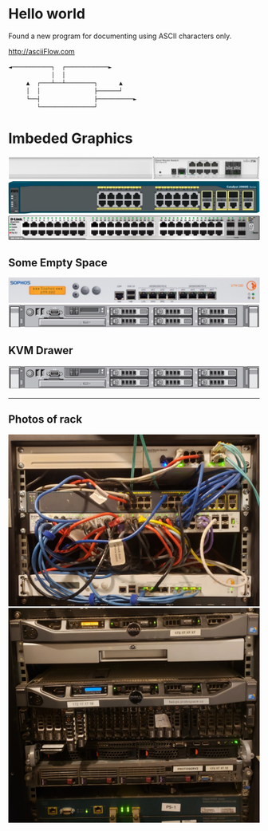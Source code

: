 # Hello world
Found a new program for documenting using ASCII characters only.  

http://asciiFlow.com

```
◄───────────┐  ┌────────────►
            │  │
     ▲  ┌───┴──┴────────┐      ▲
     │  │               ├──────┘
     └──┤               ├──────────►
        └───────────────┘
```

# Imbeded Graphics

![alt text](https://github.com/pspencer53/pspencer53.github.io/blob/main/graphics/MikroTik-RouterBOARD-CRS112-8G-4S-IN.000-B.jpg "MikroTik")
![alt text](https://github.com/pspencer53/pspencer53.github.io/blob/main/graphics/Cisco-2960-Series-003x1024.jpg "Cisco-2960-Series")
![alt text](https://github.com/pspencer53/pspencer53.github.io/blob/main/graphics/D-Link-002.jpg "D-Link")

## Some Empty Space

![alt text](https://github.com/pspencer53/pspencer53.github.io/blob/main/graphics/Sophos-003x1024.jpg "")
![alt text](https://github.com/pspencer53/pspencer53.github.io/blob/main/graphics/Dell-R610x1024.jpg "")
## KVM Drawer

![alt text](https://github.com/pspencer53/pspencer53.github.io/blob/main/graphics/Dell-R610x1024.jpg "")

***
## Photos of rack 

![alt text](https://github.com/pspencer53/pspencer53.github.io/blob/main/graphics/Rack-Top.jpg "")
![alt text](https://github.com/pspencer53/pspencer53.github.io/blob/main/graphics/Rack-Bottom-x1024.jpg "")


